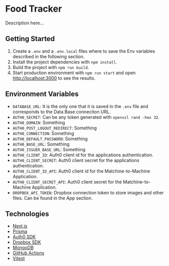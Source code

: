 # Food Tracker

Description here...

## Getting Started

1. Create a `.env` and a `.env.local` files where to save the Env variables described in the following section.
2. Install the project dependencies with `npm install`.
3. Build the project with `npm run build`.
4. Start production environment with `npm run start` and open [http://localhost:3000](http://localhost:3000) to see the results.

## Environment Variables

- `DATABASE_URL`: It is the only one that it is saved in the `.env` file and corresponds to the Data Base conneciton URL.
- `AUTH0_SECRET`: Can be any token generated with `openssl rand -hex 32`.
- `AUTH0_DOMAIN`: Something
- `AUTH0_POST_LOGOUT_REDIRECT`: Something
- `AUTH0_CONNECTION`: Something
- `AUTH0_DEFAULT_PASSWORD`: Something
- `AUTH0_BASE_URL`: Something
- `AUTH0_ISSUER_BASE_URL`: Something
- `AUTH0_CLIENT_ID`: Auth0 client id for the applications authentication.
- `AUTH0_CLIENT_SECRET`: Auth0 client secret for the applications authentication.
- `AUTH0_CLIENT_ID_API`: Auth0 client id for the Matchine-to-Machine Application.
- `AUTH0_CLIENT_SECRET_API`: Auth0 client secret for the Matchine-to-Machine Application.
- `DROPBOX_API_TOKEN`: Dropbox connection token to store images and other files. Can be found in the App section. 

## Technologies

- [Next.js](https://nextjs.org/)
- [Prisma](https://www.prisma.io/)
- [Auth0 SDK](https://auth0.com/docs/quickstart/webapp/nextjs)
- [Dropbox SDK](https://dropbox.github.io/dropbox-sdk-js/)
- [MongoDB](https://www.mongodb.com/)
- [GitHub Actions](https://github.com/features/actions)
- [Vitest](https://vitest.dev/)
